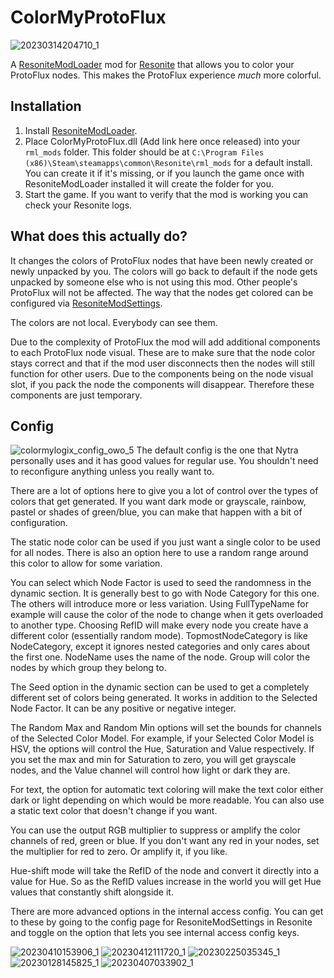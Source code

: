 # ColorMyProtoFlux

![20230314204710_1](https://user-images.githubusercontent.com/14206961/230007411-8b7b9387-019b-4918-8974-8b7c8553f367.jpg)

A [ResoniteModLoader](https://github.com/resonite-modding-group/ResoniteModLoader) mod for [Resonite](https://resonite.com/) that allows you to color your ProtoFlux nodes. This makes the ProtoFlux experience *much* more colorful.

## Installation
1. Install [ResoniteModLoader](https://github.com/resonite-modding-group/ResoniteModLoader).
2. Place ColorMyProtoFlux.dll (Add link here once released) into your `rml_mods` folder. This folder should be at `C:\Program Files (x86)\Steam\steamapps\common\Resonite\rml_mods` for a default install. You can create it if it's missing, or if you launch the game once with ResoniteModLoader installed it will create the folder for you.
3. Start the game. If you want to verify that the mod is working you can check your Resonite logs.

## What does this actually do?
It changes the colors of ProtoFlux nodes that have been newly created or newly unpacked by you. The colors will go back to default if the node gets unpacked by someone else who is not using this mod. Other people's ProtoFlux will not be affected. The way that the nodes get colored can be configured via [ResoniteModSettings](https://github.com/badhaloninja/ResoniteModSettings).

The colors are not local. Everybody can see them.

Due to the complexity of ProtoFlux the mod will add additional components to each ProtoFlux node visual. These are to make sure that the node color stays correct and that if the mod user disconnects then the nodes will still function for other users. Due to the components being on the node visual slot, if you pack the node the components will disappear. Therefore these components are just temporary.

## Config
![colormylogix_config_owo_5](https://user-images.githubusercontent.com/14206961/230703292-3a023bb8-53b3-49e8-b2ec-d0c5158e0e1a.png)
The default config is the one that Nytra personally uses and it has good values for regular use. You shouldn't need to reconfigure anything unless you really want to.

There are a lot of options here to give you a lot of control over the types of colors that get generated. If you want dark mode or grayscale, rainbow, pastel or shades of green/blue, you can make that happen with a bit of configuration.

The static node color can be used if you just want a single color to be used for all nodes. There is also an option here to use a random range around this color to allow for some variation.

You can select which Node Factor is used to seed the randomness in the dynamic section. It is generally best to go with Node Category for this one. The others will introduce more or less variation. Using FullTypeName for example will cause the color of the node to change when it gets overloaded to another type. Choosing RefID will make every node you create have a different color (essentially random mode). TopmostNodeCategory is like NodeCategory, except it ignores nested categories and only cares about the first one. NodeName uses the name of the node. Group will color the nodes by which group they belong to.

The Seed option in the dynamic section can be used to get a completely different set of colors being generated. It works in addition to the Selected Node Factor. It can be any positive or negative integer.

The Random Max and Random Min options will set the bounds for channels of the Selected Color Model. For example, if your Selected Color Model is HSV, the options will control the Hue, Saturation and Value respectively. If you set the max and min for Saturation to zero, you will get grayscale nodes, and the Value channel will control how light or dark they are.

For text, the option for automatic text coloring will make the text color either dark or light depending on which would be more readable. You can also use a static text color that doesn't change if you want.

You can use the output RGB multiplier to suppress or amplify the color channels of red, green or blue. If you don't want any red in your nodes, set the multiplier for red to zero. Or amplify it, if you like.

Hue-shift mode will take the RefID of the node and convert it directly into a value for Hue. So as the RefID values increase in the world you will get Hue values that constantly shift alongside it.

There are more advanced options in the internal access config. You can get to these by going to the config page for ResoniteModSettings in Resonite and toggle on the option that lets you see internal access config keys.

![20230410153906_1](https://user-images.githubusercontent.com/14206961/231432280-326c448d-84c1-4874-95f4-23c710b939e5.jpg)
![20230412111720_1](https://user-images.githubusercontent.com/14206961/231432333-337ac6dd-23f1-4358-aacb-b54569e68d2d.jpg)
![20230225035345_1](https://user-images.githubusercontent.com/14206961/230007717-d8d3ffbf-9e50-48d0-a5f4-0c91dc91d67f.jpg)
![20230128145825_1](https://user-images.githubusercontent.com/14206961/230704434-b7b8f450-c0f1-4865-8b9f-6fdfed30abe2.jpg)
![20230407033902_1](https://user-images.githubusercontent.com/14206961/230702924-0649d190-b838-4edd-bfab-fd218fa5ac22.jpg)
